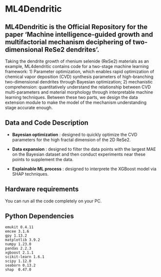# ML4Dendritic
## ML4Dendritic is the Official Repository for the paper ‘Machine intelligence-guided growth and multifactorial mechanism deciphering of two-dimensional ReSe2 dendrites’.
Taking the dendrite growth of rhenium selenide (ReSe2) materials as an example, ML4dendritic contains code for a two-stage machine learning framework: 1) Parameter optimization, which enables rapid optimization of chemical vapor deposition (CVD) synthesis parameters of high-branching two-dimensional dendrites through Bayesian optimization; 2) mechanistic comprehension: quantitatively understand the relationship between CVD multi-parameters and material morphology through interpretable machine learning techniques. Between these two parts, we design the data extension module to make the model of the mechanism understanding stage accurate enough.

## Data and Code Description
- **Bayesian optimization** : designed to quickly optimize the CVD parameters for the high fractal dimension of the 2D ReSe2.
* **Data expansion**  : designed to filter the data points with the largest MAE on the Bayesian dataset and then conduct experiments near these points to supplement the data.
+ **Explainable ML process** : designed to interprete the XGBoost model via SHAP techniques.

## Hardware requirements
You can run all the code completely on your PC.

## Python Dependencies
```
emukit 0.4.11
emcee 3.1.6
gpy 1.13.2
matplotlib 3.9.2
numpy 1.23.0
pandas 2.2.3
xgboost 2.1.1
scikit-learn 1.6.1
scipy 1.12.0
seaborn 0.13.2
shap  0.47.0

```
